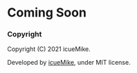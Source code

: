 # Coming Soon

### Copyright

Copyright (C) 2021 icueMike.

Developed by [icueMike](https://icuemike.github.io/site/), under MIT license. 
